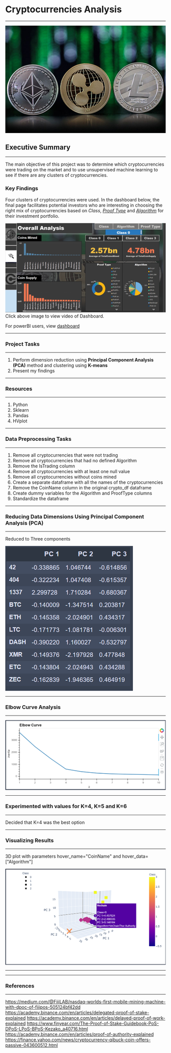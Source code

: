 # Cryptocurrencies Analysis
---------------------------------------------------------------------------------------------------
<img src="https://github.com/GR8505/Cryptocurrencies/blob/master/Images/Header.jpg" alt="drawing" width="600"/>

## Executive Summary
---------------------------------------------------------------------------------------------------
The main objective of this project was to determine which cryptocurrencies were trading on the market
and to use unsupervised machine learning to see if there are any clusters of cryptocurrencies. 

### Key Findings ###
Four clusters of cryptocurrencies were used.  In the dashboard below, the final page facilitates 
potential investors who are interesting in choosing the right mix of cryptocurrencies based on
_Class_, [_Proof Type_](https://github.com/GR8505/Cryptocurrencies/blob/master/Proof_Type.txt) and [_Algorithm_](https://medium.com/@Mr.dhariwal/cryptocurrency-mining-algorithms-and-popular-cryptocurrencies-48176d3559d6) for their investment portfolio. 

[![Watch the video](https://github.com/GR8505/Cryptocurrencies/blob/master/Images/Dashboard.png)](https://youtu.be/H_gKzovCTaw)
Click above image to view video of Dashboard.

For powerBI users, view [dashboard](https://app.powerbi.com/reportEmbed?reportId=ebda9cad-630a-4262-b10b-df0755e988b7&autoAuth=true&ctid=26a3e96a-449c-4586-88e2-f15b7d132cd5&config=eyJjbHVzdGVyVXJsIjoiaHR0cHM6Ly93YWJpLXVzLWVhc3QtYS1wcmltYXJ5LXJlZGlyZWN0LmFuYWx5c2lzLndpbmRvd3MubmV0LyJ9)



-----------------
### Project Tasks
-----------------
1. Perform dimension reduction using **Principal Component Analysis (PCA)** method and clustering using **K-means**
2. Present my findings

--------------
### Resources
--------------
1. Python 
2. Sklearn
3. Pandas
4. HVplot

-----------------------------
### Data Preprocessing Tasks 
-----------------------------
1. Remove all cryptocurrencies that were not trading
2. Remove all cryptocurrencies that had no defined Algorithm
3. Remove the IsTrading column
4. Remove all cryptocurrencies with at least one null value
5. Remove all cryptocurrencies without coins mined
6. Create a separate dataframe with all the names of the cryptocurrencies
7. Remove the CoinName column in the original crypto_df dataframe
8. Create dummy variables for the Algorithm and ProofType columns
9. Standardize the dataframe

---------------------------------------------------------------------
### Reducing Data Dimensions Using Principal Component Analysis (PCA)
---------------------------------------------------------------------

Reduced to Three components

![](https://github.com/GR8505/Cryptocurrencies/blob/master/Images/I1.png)

------------------------
### Elbow Curve Analysis
------------------------

![](https://github.com/GR8505/Cryptocurrencies/blob/master/Images/I2.png)

-------------------------------------------------------------------------
### Experimented with values for K=4, K=5 and K=6
-------------------------------------------------------------------------

Decided that K=4 was the best option

-----------------------
### Visualizing Results
-----------------------

3D plot with parameters hover_name="CoinName" and hover_data=["Algorithm"]

![](https://github.com/GR8505/Cryptocurrencies/blob/master/Images/I3.png)

---------------------------------------------------------------------------

---------------
### References
---------------
https://medium.com/@FiiiLAB/nasdaq-worlds-first-mobile-mining-machine-with-dpoc-of-fiiipos-505124bf42dd
https://academy.binance.com/en/articles/delegated-proof-of-stake-explained
https://academy.binance.com/en/articles/delayed-proof-of-work-explained
https://www.finyear.com/The-Proof-of-Stake-Guidebook-PoS-DPoS-LPoS-BPoS-Kezako_a40716.html
https://academy.binance.com/en/articles/proof-of-authority-explained
https://finance.yahoo.com/news/cryptocurrency-qibuck-coin-offers-passive-043600512.html


